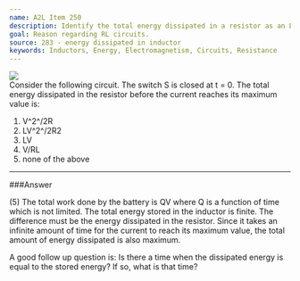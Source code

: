 ```yaml
---
name: A2L Item 250
description: Identify the total energy dissipated in a resistor as an L-R circuit reaches maximum current.
goal: Reason regarding RL circuits.
source: 283 - energy dissipated in inductor
keywords: Inductors, Energy, Electromagnetism, Circuits, Resistance
---
```


<div class="img-right"><img src="/files/Item250_fig1.gif"
/></div>Consider the following circuit. The switch S is closed at t = 0.
The total energy dissipated in the resistor before the current reaches
its maximum value is:

1. V^2^/2R
2. LV^2^/2R2
3. LV
4. V/RL
5. none of the above



<hr/>

###Answer

(5) The total work done by the battery is QV where Q is a function of
time which is not limited. The total energy stored in the inductor is
finite. The difference must be the energy dissipated in the resistor.
Since it takes an infinite amount of time for the current to reach its
maximum value, the total amount of energy dissipated is also maximum.

A good follow up question is: Is there a time when the dissipated energy
is equal to the stored energy? If so, what is that time? 
